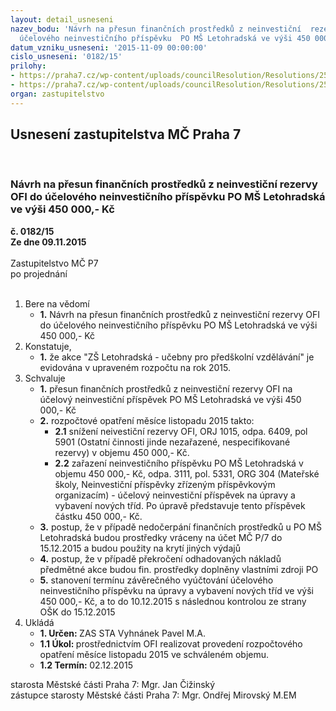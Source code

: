 ```yaml
---
layout: detail_usneseni
nazev_bodu: 'Návrh na přesun finančních prostředků z neinvestiční  rezervy OFI  do
  účelového neinvestičního příspěvku  PO MŠ Letohradská ve výši 450 000,- Kč '
datum_vzniku_usneseni: '2015-11-09 00:00:00'
cislo_usneseni: '0182/15'
prilohy:
- https://praha7.cz/wp-content/uploads/councilResolution/Resolutions/25413/9-15-p%c5%99%c3%adloha_1_-_d%c5%afvodov%c3%a1_zpr%c3%a1va.doc
- https://praha7.cz/wp-content/uploads/councilResolution/Resolutions/25413/9-15-usnesen%c3%ad.doc
organ: zastupitelstvo
---
```

<div id="ucUsn_pList" class="usn">
	<span><h2>Usnesení zastupitelstva MČ Praha 7 </h2>
<br></span><div class="standBody">
<span><h3>Návrh na přesun finančních prostředků z neinvestiční  rezervy OFI  do účelového neinvestičního příspěvku  PO MŠ Letohradská ve výši 450 000,- Kč </h3></span><div class="center">
		<strong>č. 0182/15</strong><br>
	</div>
<div class="center">
		<strong>Ze dne 09.11.2015</strong><br><br>
	</div>Zastupitelstvo MČ P7<br> po projednání<br><br><ol>
<li>Bere na vědomí<ul><li>
<strong>1.</strong> Návrh na přesun finančních prostředků z neinvestiční  rezervy OFI  do účelového neinvestičního příspěvku  PO MŠ Letohradská ve výši 450 000,- Kč </li></ul>
</li>
<li>Konstatuje,<ul><li>
<strong>1.</strong> že akce "ZŠ Letohradská - učebny pro předškolní vzdělávání" je evidována  v upraveném rozpočtu na rok 2015.</li></ul>
</li>
<li>Schvaluje<ul>
<li>
<strong>1.</strong> přesun finančních prostředků z neinvestiční rezervy OFI na účelový neinvestiční  příspěvek PO MŠ Letohradská ve výši 450 000,- Kč </li>
<li>
<strong>2.</strong> rozpočtové opatření měsíce listopadu  2015 takto:<ul>
<li>
<strong>2.1</strong> snížení neivestiční rezervy OFI, ORJ 1015, odpa. 6409, pol 5901 (Ostatní činnosti jinde nezařazené, nespecifikované rezervy) v objemu 450 000,- Kč.</li>
<li>
<strong>2.2</strong> zařazení neinvestičního příspěvku PO MŠ Letohradská v  objemu 450 000,- Kč, odpa. 3111, pol. 5331, ORG 304 (Mateřské školy, Neinvestiční příspěvky zřízeným příspěvkovým organizacím) - účelový neinvestiční příspěvek na úpravy a vybavení nových tříd. Po úpravě  představuje tento příspěvek částku 450 000,- Kč.</li>
</ul>
</li>
<li>
<strong>3.</strong> postup, že v případě nedočerpání finančních prostředků u PO  MŠ Letohradská budou  prostředky vráceny na účet MČ P/7 do 15.12.2015 a budou použity na krytí jiných výdajů</li>
<li>
<strong>4.</strong> postup, že v případě překročení odhadovaných nákladů předmětné akce budou fin. prostředky doplněny vlastními zdroji PO</li>
<li>
<strong>5.</strong> stanovení termínu závěrečného vyúčtování účelového neinvestičního příspěvku na úpravy a vybavení nových tříd ve výši 450 000,- Kč, a to do 10.12.2015 s následnou kontrolou ze strany OŠK do 15.12.2015 </li>
</ul>
</li>
<li>Ukládá<ul>
<li>
<strong>1. Určen: </strong>ZAS STA Vyhnánek Pavel M.A.</li>
<li>
<strong>1.1 Úkol: </strong>prostřednictvím OFI realizovat provedení rozpočtového opatření měsíce listopadu 2015 ve schváleném objemu.</li>
<li>
<strong>1.2 Termín: </strong>02.12.2015</li>
</ul>
</li>
</ol>starosta Městské části Praha 7: Mgr. Jan Čižinský<br>zástupce starosty Městské části Praha 7: Mgr. Ondřej Mirovský M.EM
</div>
</div>